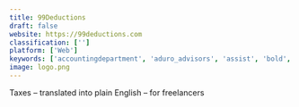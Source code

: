 ```yaml
---
title: 99Deductions
draft: false 
website: https://99deductions.com
classification: ['']
platform: ['Web']
keywords: ['accountingdepartment', 'aduro_advisors', 'assist', 'bold', 'buildzoom', 'gusto', 'painless1099', 'payable', 'pilot', 'plutio', 'service', 'simplekeep', 'square_payroll', 'stiki', 'teletype', 'vms_contractor_management', 'wonolo', 'zenefits_payroll']
image: logo.png
---
```

Taxes –  translated into plain English – for freelancers